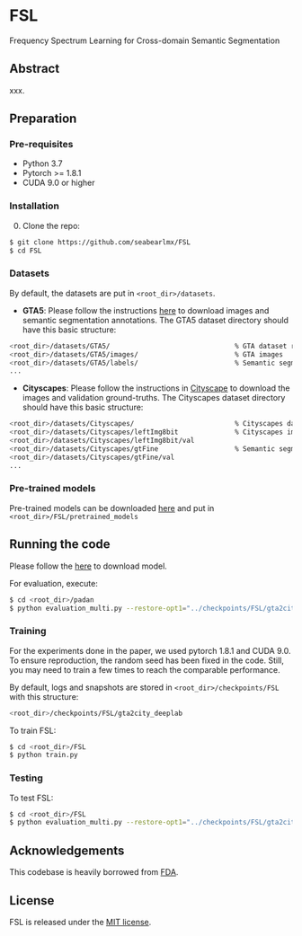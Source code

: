 # FSL
Frequency Spectrum Learning for Cross-domain Semantic Segmentation

## Abstract
xxx.

## Preparation

### Pre-requisites
* Python 3.7
* Pytorch >= 1.8.1
* CUDA 9.0 or higher

### Installation
0. Clone the repo:
```bash
$ git clone https://github.com/seabearlmx/FSL
$ cd FSL
```

### Datasets
By default, the datasets are put in ```<root_dir>/datasets```. 

* **GTA5**: Please follow the instructions [here](https://download.visinf.tu-darmstadt.de/data/from_games/) to download images and semantic segmentation annotations. The GTA5 dataset directory should have this basic structure:
```bash
<root_dir>/datasets/GTA5/                               % GTA dataset root
<root_dir>/datasets/GTA5/images/                        % GTA images
<root_dir>/datasets/GTA5/labels/                        % Semantic segmentation labels
...
```

* **Cityscapes**: Please follow the instructions in [Cityscape](https://www.cityscapes-dataset.com/) to download the images and validation ground-truths. The Cityscapes dataset directory should have this basic structure:
```bash
<root_dir>/datasets/Cityscapes/                         % Cityscapes dataset root
<root_dir>/datasets/Cityscapes/leftImg8bit              % Cityscapes images
<root_dir>/datasets/Cityscapes/leftImg8bit/val
<root_dir>/datasets/Cityscapes/gtFine                   % Semantic segmentation labels
<root_dir>/datasets/Cityscapes/gtFine/val
...
```

### Pre-trained models
Pre-trained models can be downloaded [here](https://github.com/seabearlmx/FSL/releases) and put in ```<root_dir>/FSL/pretrained_models```

## Running the code
Please follow the [here](https://github.com/seabearlmx/FSL/releases) to download model.

For evaluation, execute:
```bash
$ cd <root_dir>/padan
$ python evaluation_multi.py --restore-opt1="../checkpoints/FSL/gta2city_deeplab/gta2city"
```

### Training
For the experiments done in the paper, we used pytorch 1.8.1 and CUDA 9.0. To ensure reproduction, the random seed has been fixed in the code. Still, you may need to train a few times to reach the comparable performance.

By default, logs and snapshots are stored in ```<root_dir>/checkpoints/FSL``` with this structure:
```bash
<root_dir>/checkpoints/FSL/gta2city_deeplab
```

To train FSL:
```bash
$ cd <root_dir>/FSL
$ python train.py

```

### Testing
To test FSL:
```bash
$ cd <root_dir>/FSL
$ python evaluation_multi.py --restore-opt1="../checkpoints/FSL/gta2city_deeplab/gta2city"
```

## Acknowledgements
This codebase is heavily borrowed from [FDA]([https://github.com/wasidennis/AdaptSegNet](https://github.com/YanchaoYang/FDA)).

## License
FSL is released under the [MIT license](./LICENSE).
